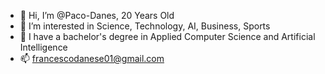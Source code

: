 - 👋 Hi, I’m @Paco-Danes, 20 Years Old
- 👀 I’m interested in Science, Technology, AI, Business, Sports
- 🌱 I have a bachelor's degree in Applied Computer Science and Artificial Intelligence
- 📫 francescodanese01@gmail.com
